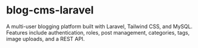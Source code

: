 # blog-cms-laravel
A multi-user blogging platform built with Laravel, Tailwind CSS, and MySQL. Features include authentication, roles, post management, categories, tags, image uploads, and a REST API.

